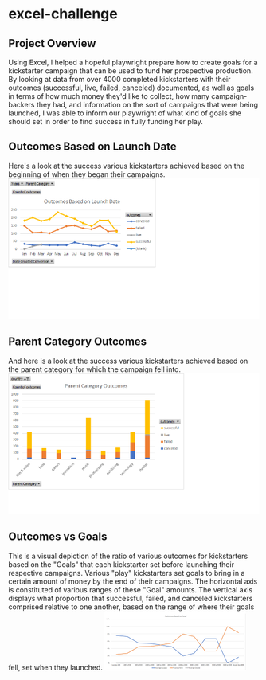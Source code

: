 # excel-challenge
## Project Overview 
Using Excel, I helped a hopeful playwright prepare how to create goals for a kickstarter campaign that can be used to fund her prospective production. By looking at data from over 4000 completed kickstarters with their outcomes (successful, live, failed, canceled) documented, as well as goals in terms of how much money they'd like to collect, how many campaign-backers they had, and information on the sort of campaigns that were being launched, I was able to inform our playwright of what kind of goals she should set in order to find success in fully funding her play.
## Outcomes Based on Launch Date
Here's a look at the success various kickstarters achieved based on the beginning of when they began their campaigns.
![Plot of Outcome Based on Launch Date](Outcomes_Based_on_Launch_Date.png)
## Parent Category Outcomes
And here is a look at the success various kickstarters achieved based on the parent category for which the campaign fell into.
![Plot of Outcome Based on Parent Category](Parent_Category_Outcomes.png)
## Outcomes vs Goals
This is a visual depiction of the ratio of various outcomes for kickstarters based on the "Goals" that each kickstarter set before launching their respective campaigns.  Various "play" kickstarters set goals to bring in a certain amount of money by the end of their campaigns. The horizontal axis is constituted of various ranges of these "Goal" amounts. The vertical axis displays what proportion that successful, failed, and canceled kickstarters comprised relative to one another, based on the range of where their goals fell, set when they launched.
![Plot of Ratio of Outcomes vs Goals](Outcomes_vs_Goals.png)
